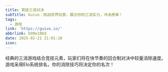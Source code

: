 ```yaml
---
title: 竞技三消对决
subTitle: Guivo：挑战世界玩家，展示你的三消实力，冲击榜单！
tags:
  - 游戏
link: 'https://guivo.io/'
abbrlink: b99e186d
date: 2025-02-21 21:01:10
icon:
---
```


经典的三消游戏结合竞技元素，玩家们将在快节奏的回合制对决中较量消除速度。游戏采用Elo系统排名，你的消除技巧将决定你的名次！